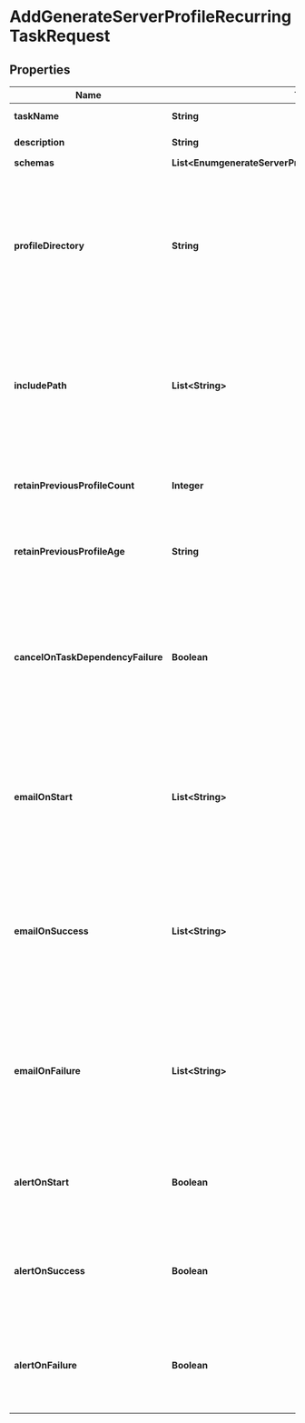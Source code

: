 

# AddGenerateServerProfileRecurringTaskRequest


## Properties

| Name | Type | Description | Notes |
|------------ | ------------- | ------------- | -------------|
|**taskName** | **String** | Name of the new Recurring Task |  |
|**description** | **String** | A description for this Recurring Task |  [optional] |
|**schemas** | **List&lt;EnumgenerateServerProfileRecurringTaskSchemaUrn&gt;** |  |  |
|**profileDirectory** | **String** | The directory in which the generated server profiles will be placed. The files will be named with the pattern \&quot;server-profile-{timestamp}.zip\&quot;, where \&quot;{timestamp}\&quot; represents the time that the profile was generated. |  |
|**includePath** | **List&lt;String&gt;** | An optional set of additional paths to files within the instance root that should be included in the generated server profile. All paths must be within the instance root, and relative paths will be relative to the instance root. |  [optional] |
|**retainPreviousProfileCount** | **Integer** | The minimum number of previous server profile zip files that should be preserved after a new profile is generated. |  [optional] |
|**retainPreviousProfileAge** | **String** | The minimum age of previous server profile zip files that should be preserved after a new profile is generated. |  [optional] |
|**cancelOnTaskDependencyFailure** | **Boolean** | Indicates whether an instance of this Recurring Task should be canceled if the task immediately before it in the recurring task chain fails to complete successfully (including if it is canceled by an administrator before it starts or while it is running). |  [optional] |
|**emailOnStart** | **List&lt;String&gt;** | The email addresses to which a message should be sent whenever an instance of this Recurring Task starts running. If this option is used, then at least one smtp-server must be configured in the global configuration. |  [optional] |
|**emailOnSuccess** | **List&lt;String&gt;** | The email addresses to which a message should be sent whenever an instance of this Recurring Task completes successfully. If this option is used, then at least one smtp-server must be configured in the global configuration. |  [optional] |
|**emailOnFailure** | **List&lt;String&gt;** | The email addresses to which a message should be sent if an instance of this Recurring Task fails to complete successfully. If this option is used, then at least one smtp-server must be configured in the global configuration. |  [optional] |
|**alertOnStart** | **Boolean** | Indicates whether the server should generate an administrative alert whenever an instance of this Recurring Task starts running. |  [optional] |
|**alertOnSuccess** | **Boolean** | Indicates whether the server should generate an administrative alert whenever an instance of this Recurring Task completes successfully. |  [optional] |
|**alertOnFailure** | **Boolean** | Indicates whether the server should generate an administrative alert whenever an instance of this Recurring Task fails to complete successfully. |  [optional] |



